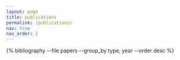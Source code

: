 ```yaml
---
layout: page
title: publications
permalink: /publications/
nav: true
nav_order: 2
---
```


{% bibliography --file papers --group_by type, year --order desc %} 